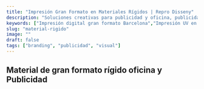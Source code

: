 ```yaml
---
title: "Impresión Gran Formato en Materiales Rígidos | Repro Disseny"
description: "Soluciones creativas para publicidad y oficina, publicidad y comunicación visual en eventos."
keywords: ["Impresión digital gran formato Barcelona","Impresión UV en materiales rígidos","Impresión materiales rígidos Barcelona"]
slug: "material-rigido"
image: ""
draft: false
tags: ["branding", "publicidad", "visual"]
---
```


## Material de gran formato rígido oficina y Publicidad